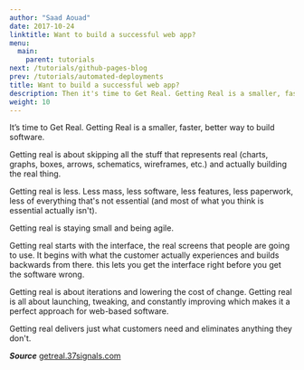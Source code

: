 ```yaml
---
author: "Saad Aouad"
date: 2017-10-24
linktitle: Want to build a successful web app?
menu:
  main:
    parent: tutorials
next: /tutorials/github-pages-blog
prev: /tutorials/automated-deployments
title: Want to build a successful web app?
description: Then it's time to Get Real. Getting Real is a smaller, faster, better way to build software. 
weight: 10
---
```


It’s time to Get Real. Getting Real is a smaller, faster, better way to build software.

Getting real is about skipping all the stuff that represents real (charts, graphs, boxes, arrows, schematics, wireframes, etc.) and actually building the real thing.

Getting real is less. Less mass, less software, less features, less paperwork, less of everything that's not essential (and most of what you think is essential actually isn't).

Getting real is staying small and being agile.

Getting real starts with the interface, the real screens that people are going to use. It begins with what the customer actually experiences and builds backwards from there. this lets you get the interface right before you get the software wrong.

Getting real is about iterations and lowering the cost of change. Getting real is all about launching, tweaking, and constantly improving which makes it a perfect approach for web-based software.

Getting real delivers just what customers need and eliminates anything they don't.

***Source*** [getreal.37signals.com](https://getreal.37signals.com)